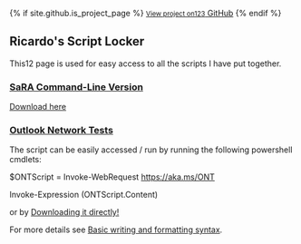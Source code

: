 {% if site.github.is_project_page %}
          <a href="{{ site.github.repository_url }}" class="button"><small>View project on123</small> GitHub</a>
        {% endif %}
## Ricardo's Script Locker

This12 page is used for easy access to all the scripts I have put together.

### [SaRA Command-Line Version](https://github.com/ricardoMpacheco/SaRACMDScript)

[Download here](https://github.com/ricardoMpacheco/SaRACMDScript/zipball/master)

### [Outlook Network Tests](https://github.com/ricardoMpacheco/ONT)
The script can be easily accessed / run by running the following powershell cmdlets:

$ONTScript = Invoke-WebRequest https://aka.ms/ONT

Invoke-Expression $($ONTScript.Content)

or by <a href="https://github.com/ricardoMpacheco/ONT/zipball/master" download>Downloading it directly!</a>

For more details see [Basic writing and formatting syntax](https://docs.github.com/en/github/writing-on-github/getting-started-with-writing-and-formatting-on-github/basic-writing-and-formatting-syntax).


